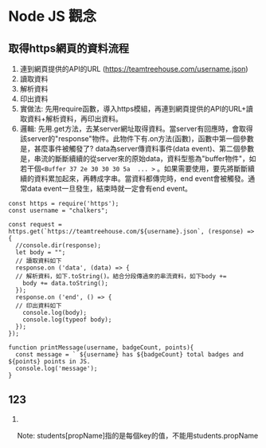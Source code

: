 # Node JS 觀念

## 取得https網頁的資料流程

1. 連到網頁提供的API的URL (https://teamtreehouse.com/username.json)
2. 讀取資料
3. 解析資料
4. 印出資料
5. 實做法: 先用require函數，導入https模組，再連到網頁提供的API的URL+讀取資料+解析資料，再印出資料。
6. 邏輯: 先用.get方法，去某server網址取得資料。當server有回應時，會取得該server的"response"物件。此物件下有.on方法(函數)，函數中第一個參數是，甚麼事件被觸發了? data為server傳資料事件(data event)、第二個參數是，串流的斷斷續續的從server來的原始data，資料型態為"buffer物件"，如若干個```<Buffer 37 2e 30 30 30 5a  ... >``` 。如果需要使用，要先將斷斷續續的資料累加起來，再轉成字串。當資料都傳完時，end event會被觸發。通常data event一旦發生，結束時就一定會有end event。
```
const https = require('https');
const username = "chalkers";

const request = https.get(`https://teamtreehouse.com/${username}.json`, (response) => {
  //console.dir(response);
  let body = "";
  // 讀取資料如下
  response.on ('data', (data) => {
  // 解析資料，如下.toString()。結合分段傳過來的串流資料，如下body +=
    body += data.toString();
  });
  response.on ('end', () => {
  // 印出資料如下
    console.log(body);
    console.log(typeof body);
  });
});

function printMessage(username, badgeCount, points){
  const message = ` ${username} has ${badgeCount} total badges and ${points} points in JS.
  console.log('message');
}
```

## 123
1.   
&emsp; Note: students[propName]指的是每個key的值，不能用students.propName
